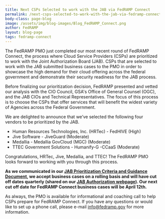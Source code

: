 ```yaml
---
title: Next CSPs Selected to work with the JAB via FedRAMP Connect  
permalink: /next-csps-selected-to-work-with-the-jab-via-fedramp-connect/
body-class: page-blog
image: /assets/img/blog-images/Blog_FedRAMP_Connect.png
author: FedRAMP
layout: blog-page
tags: fedramp-connect
---
```

The FedRAMP PMO just completed our most recent round of FedRAMP Connect, the process where Cloud Service Providers (CSPs) are prioritized to work with the Joint Authorization Board (JAB). CSPs that are selected to work with the JAB submitted business cases to the PMO in order to showcase the high demand for their cloud offering across the federal government and demonstrate their security readiness for the JAB process.

Before finalizing our prioritization decision, FedRAMP presented and vetted our analysis with the CIO Council, GSA's Office of General Counsel (OGC), and the JAB CIOs and Technical Representatives. The focus of this process is to choose the CSPs that offer services that will benefit the widest variety of Agencies across the Federal Government. 

We are delighted to announce that we’ve selected the following four vendors to be prioritized by the JAB. 
* Human Resources Technologies, Inc. (HRTec) - FedHIVE (High)
* Jive Software - JiveGuard (Moderate)
* Medallia - Medallia GovCloud (MGC) (Moderate)
* TTEC Government Solutions - Humanify-G -CCaaS (Moderate) 

Congratulations, HRTec, Jive, Medallia, and TTEC! The FedRAMP PMO looks forward to working with you through this process. 

**As we communicated in our [JAB Prioritization Criteria and Guidance Document](https://www.fedramp.gov/assets/resources/documents/CSP_JAB_P-ATO_Prioritization_Criteria_and_Guidance.pdf), we accept business cases on a rolling basis and will have cut off dates quarterly (shared on our [JAB Authorization webpage](https://www.fedramp.gov/jab-authorization/)). Our next cut off date for FedRAMP Connect business cases will be April 12th.** 

As always, the PMO is available for informational and coaching call to help CSPs prepare for FedRAMP Connect. If you have any questions or would like to set up a phone call, please e-mail info@fedramp.gov for more information.
